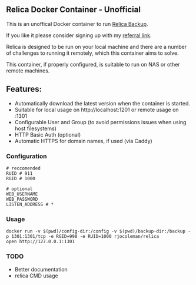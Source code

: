 ## Relica Docker Container - Unofficial

This is an unoffical Docker container to run [Relica Backup](https://relicabackup.com/).

If you like it please consider signing up with my [referral link](https://relicabackup.com/download?refid=e9d5fe71-6b90-480b-bd37-65d145b6df1b).

Relica is designed to be run on your local machine and there are a number of challenges to running it remotely, which this container aims to solve.

This container, if properly configured, is suitable to run on NAS or other remote machines.


## Features:

* Automatically download the latest version when the container is started.
* Suitable for local usage on http://localhost:1201 or remote usage on :1301
* Configurable User and Group (to avoid permissions issues when using host filesystems)
* HTTP Basic Auth (optional)
* Automatic HTTPS for domain names, if used (via Caddy)


### Configuration

```shell
# reccomended
RUID # 911
RGID # 1000

# optional
WEB_USERNAME
WEB_PASSWORD
LISTEN_ADDRESS # *
```

### Usage


```shell
docker run -v $(pwd)/config-dir:/config -v $(pwd)/backup-dir:/backup -p 1301:1301/tcp -e RGID=998 -e RUID=1000 rjocoleman/relica
open http://127.0.0.1:1301
```


### TODO

* Better documentation
* relica CMD usage
